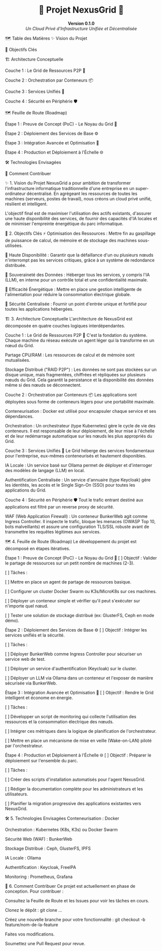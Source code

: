 <div align="center">
<h1>🚀 Projet NexusGrid 🚀</h1>
<p>
<strong>Version 0.1.0</strong><br />
<em>Un Cloud Privé d'Infrastructure Unifiée et Décentralisée</em>
</p>
</div>

🗺️ Table des Matières
✨ Vision du Projet

🎯 Objectifs Clés

🏗️ Architecture Conceptuelle

Couche 1 : Le Grid de Ressources P2P 🔗

Couche 2 : Orchestration par Conteneurs 📦

Couche 3 : Services Unifiés 🧩

Couche 4 : Sécurité en Périphérie 🛡️

🗺️ Feuille de Route (Roadmap)

Étape 1 : Preuve de Concept (PoC) - Le Noyau du Grid 🔬

Étape 2 : Déploiement des Services de Base ⚙️

Étape 3 : Intégration Avancée et Optimisation 🧠

Étape 4 : Production et Déploiement à l'Échelle 🌐

🛠️ Technologies Envisagées

🤝 Comment Contribuer

✨ 1. Vision du Projet
NexusGrid a pour ambition de transformer l'infrastructure informatique traditionnelle d'une entreprise en un super-ordinateur décentralisé. En agrégeant les ressources de toutes les machines (serveurs, postes de travail), nous créons un cloud privé unifié, résilient et intelligent.

L'objectif final est de maximiser l'utilisation des actifs existants, d'assurer une haute disponibilité des services, de fournir des capacités d'IA locales et de minimiser l'empreinte énergétique du parc informatique.

🎯 2. Objectifs Clés
⚡ Optimisation des Ressources : Mettre fin au gaspillage de puissance de calcul, de mémoire et de stockage des machines sous-utilisées.

💪 Haute Disponibilité : Garantir que la défaillance d'un ou plusieurs nœuds n'interrompt pas les services critiques, grâce à un système de redondance distribuée.

🔐 Souveraineté des Données : Héberger tous les services, y compris l'IA (LLM), en interne pour un contrôle total et une confidentialité maximale.

🌱 Efficacité Énergétique : Mettre en place une gestion intelligente de l'alimentation pour réduire la consommation électrique globale.

🏰 Sécurité Centralisée : Fournir un point d'entrée unique et fortifié pour toutes les applications hébergées.

🏗️ 3. Architecture Conceptuelle
L'architecture de NexusGrid est décomposée en quatre couches logiques interdépendantes.

Couche 1 : Le Grid de Ressources P2P 🔗
C'est la fondation du système. Chaque machine du réseau exécute un agent léger qui la transforme en un nœud du Grid.

Partage CPU/RAM : Les ressources de calcul et de mémoire sont mutualisées.

Stockage Distribué ("RAID P2P") : Les données ne sont pas stockées sur un disque unique, mais fragmentées, chiffrées et répliquées sur plusieurs nœuds du Grid. Cela garantit la persistance et la disponibilité des données même si des nœuds se déconnectent.

Couche 2 : Orchestration par Conteneurs 📦
Les applications sont déployées sous forme de conteneurs légers pour une portabilité maximale.

Conteneurisation : Docker est utilisé pour encapsuler chaque service et ses dépendances.

Orchestration : Un orchestrateur (type Kubernetes) gère le cycle de vie des conteneurs. Il est responsable de leur déploiement, de leur mise à l'échelle et de leur redémarrage automatique sur les nœuds les plus appropriés du Grid.

Couche 3 : Services Unifiés 🧩
Le Grid héberge des services fondamentaux pour l'entreprise, eux-mêmes conteneurisés et hautement disponibles.

IA Locale : Un service basé sur Ollama permet de déployer et d'interroger des modèles de langage (LLM) en local.

Authentification Centralisée : Un service d'annuaire (type Keycloak) gère les identités, les accès et le Single Sign-On (SSO) pour toutes les applications du Grid.

Couche 4 : Sécurité en Périphérie 🛡️
Tout le trafic entrant destiné aux applications est filtré par un reverse proxy de sécurité.

WAF (Web Application Firewall) : Un conteneur BunkerWeb agit comme Ingress Controller. Il inspecte le trafic, bloque les menaces (OWASP Top 10, bots malveillants) et assure une configuration TLS/SSL robuste avant de transmettre les requêtes légitimes aux services.

🗺️ 4. Feuille de Route (Roadmap)
Le développement du projet est décomposé en étapes itératives.

Étape 1 : Preuve de Concept (PoC) - Le Noyau du Grid 🔬
[ ] Objectif : Valider le partage de ressources sur un petit nombre de machines (2-3).

[ ] Tâches :

[ ] Mettre en place un agent de partage de ressources basique.

[ ] Configurer un cluster Docker Swarm ou K3s/MicroK8s sur ces machines.

[ ] Déployer un conteneur simple et vérifier qu'il peut s'exécuter sur n'importe quel nœud.

[ ] Tester une solution de stockage distribué (ex: GlusterFS, Ceph en mode démo).

Étape 2 : Déploiement des Services de Base ⚙️
[ ] Objectif : Intégrer les services unifiés et la sécurité.

[ ] Tâches :

[ ] Déployer BunkerWeb comme Ingress Controller pour sécuriser un service web de test.

[ ] Déployer un service d'authentification (Keycloak) sur le cluster.

[ ] Déployer un LLM via Ollama dans un conteneur et l'exposer de manière sécurisée via BunkerWeb.

Étape 3 : Intégration Avancée et Optimisation 🧠
[ ] Objectif : Rendre le Grid intelligent et économe en énergie.

[ ] Tâches :

[ ] Développer un script de monitoring qui collecte l'utilisation des ressources et la consommation électrique des nœuds.

[ ] Intégrer ces métriques dans la logique de planification de l'orchestrateur.

[ ] Mettre en place un mécanisme de mise en veille (Wake-on-LAN) piloté par l'orchestrateur.

Étape 4 : Production et Déploiement à l'Échelle 🌐
[ ] Objectif : Préparer le déploiement sur l'ensemble du parc.

[ ] Tâches :

[ ] Créer des scripts d'installation automatisés pour l'agent NexusGrid.

[ ] Rédiger la documentation complète pour les administrateurs et les utilisateurs.

[ ] Planifier la migration progressive des applications existantes vers NexusGrid.

🛠️ 5. Technologies Envisagées
Conteneurisation : Docker

Orchestration : Kubernetes (K8s, K3s) ou Docker Swarm

Sécurité Web (WAF) : BunkerWeb

Stockage Distribué : Ceph, GlusterFS, IPFS

IA Locale : Ollama

Authentification : Keycloak, FreeIPA

Monitoring : Prometheus, Grafana

🤝 6. Comment Contribuer
Ce projet est actuellement en phase de conception. Pour contribuer :

Consultez la Feuille de Route et les Issues pour voir les tâches en cours.

Clonez le dépôt : git clone ...

Créez une nouvelle branche pour votre fonctionnalité : git checkout -b feature/nom-de-la-feature

Faites vos modifications.

Soumettez une Pull Request pour revue.

